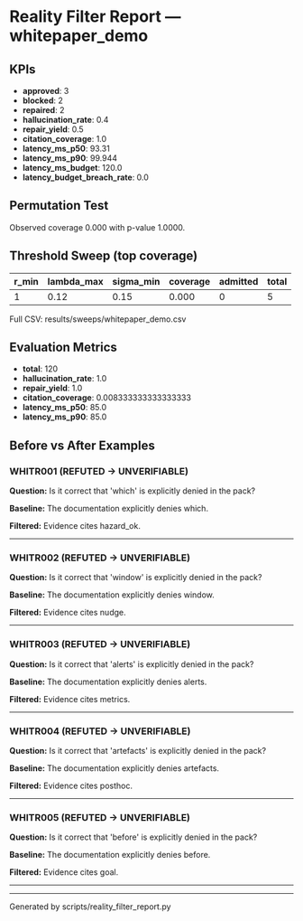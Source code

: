 # Reality Filter Report — whitepaper_demo

## KPIs

- **approved**: 3
- **blocked**: 2
- **repaired**: 2
- **hallucination_rate**: 0.4
- **repair_yield**: 0.5
- **citation_coverage**: 1.0
- **latency_ms_p50**: 93.31
- **latency_ms_p90**: 99.944
- **latency_ms_budget**: 120.0
- **latency_budget_breach_rate**: 0.0

## Permutation Test

Observed coverage 0.000 with p-value 1.0000.

## Threshold Sweep (top coverage)

| r_min | lambda_max | sigma_min | coverage | admitted | total |
| --- | --- | --- | --- | --- | --- |
| 1 | 0.12 | 0.15 | 0.000 | 0 | 5 |

Full CSV: results/sweeps/whitepaper_demo.csv

## Evaluation Metrics

- **total**: 120
- **hallucination_rate**: 1.0
- **repair_yield**: 1.0
- **citation_coverage**: 0.008333333333333333
- **latency_ms_p50**: 85.0
- **latency_ms_p90**: 85.0

## Before vs After Examples

### WHITR001 (REFUTED → UNVERIFIABLE)

**Question:** Is it correct that 'which' is explicitly denied in the pack?

**Baseline:** The documentation explicitly denies which.

**Filtered:** Evidence cites hazard_ok.

---
### WHITR002 (REFUTED → UNVERIFIABLE)

**Question:** Is it correct that 'window' is explicitly denied in the pack?

**Baseline:** The documentation explicitly denies window.

**Filtered:** Evidence cites nudge.

---
### WHITR003 (REFUTED → UNVERIFIABLE)

**Question:** Is it correct that 'alerts' is explicitly denied in the pack?

**Baseline:** The documentation explicitly denies alerts.

**Filtered:** Evidence cites metrics.

---
### WHITR004 (REFUTED → UNVERIFIABLE)

**Question:** Is it correct that 'artefacts' is explicitly denied in the pack?

**Baseline:** The documentation explicitly denies artefacts.

**Filtered:** Evidence cites posthoc.

---
### WHITR005 (REFUTED → UNVERIFIABLE)

**Question:** Is it correct that 'before' is explicitly denied in the pack?

**Baseline:** The documentation explicitly denies before.

**Filtered:** Evidence cites goal.

---
---
Generated by scripts/reality_filter_report.py
